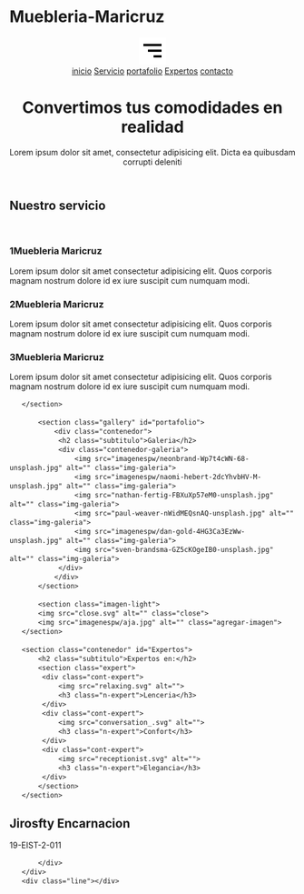 # Muebleria-Maricruz
<!DOCTYPE html>
<html lang="en">
<head>
    <meta charset="UTF-8">
    <meta name="viewport" content="width=device-width, initial-scale=1.0">
    <title>Muebleria Maricruz</title>
    <link rel="stylesheet" href="./estilos.css">
    <link href='https://unpkg.com/boxicons@2.0.7/css/boxicons.min.css' rel='stylesheet'>
    <link rel="preconnect" href="https://fonts.gstatic.com">
<link href="https://fonts.googleapis.com/css2?family=Open+Sans:wght@300;400;700&display=swap" rel="stylesheet">
</head>
<body>
  
   <header class="header" id="inicio">
   <img src="hamburguesa.svg" alt="" class="hamburguesa">
   <nav class="menu-navegacion">
    <a href="#inicio" class="DEM">inicio</a> 
    <a href="#servicio" class="DEM">Servicio</a>
     <a href="#portafolio" class="DEM">portafolio</a>
     <a href="#Expertos" class="DEM">Expertos</a>
     <a href="#contacto" class="DEM">contacto</a>
   </nav>
   <div class="contenedor contenedor head">
       <h1 class="titulo">Convertimos tus comodidades en realidad</h1>
       <p class="copy">Lorem ipsum dolor sit amet, consectetur adipisicing elit. Dicta ea quibusdam corrupti deleniti</p>
   </div>
   </header>
   <main>
       <section class="contenedor" id="servicio">
           <h2 class="subtitulo">Nuestro servicio</h2>
           <div class="contenedor-servicio">
               <img src="lunch_break_monochromatic.svg" alt="">
               <div class="break-servicio">
                   <div class="service">
                       <h3 class="n-service"><span class="number">1</span>Muebleria Maricruz</h3>
                       <p>Lorem ipsum dolor sit amet consectetur adipisicing elit. Quos corporis magnam nostrum dolore id ex iure suscipit cum numquam modi.</p>
                   </div>
                   <div class="service">
                       <h3 class="n-service"><span class="number">2</span>Muebleria Maricruz</h3>
                       <p>Lorem ipsum dolor sit amet consectetur adipisicing elit. Quos corporis magnam nostrum dolore id ex iure suscipit cum numquam modi.</p>
                   </div>
                   <div class="service">
                       <h3 class="n-service"><span class="number">3</span>Muebleria Maricruz</h3>
                       <p>Lorem ipsum dolor sit amet consectetur adipisicing elit. Quos corporis magnam nostrum dolore id ex iure suscipit cum numquam modi.</p>
                   </div>
               </div>
            </div>
                
       </section>   
       
           <section class="gallery" id="portafolio">
               <div class="contenedor">
                <h2 class="subtitulo">Galeria</h2>
                <div class="contenedor-galeria">
                    <img src="imagenespw/neonbrand-Wp7t4cWN-68-unsplash.jpg" alt="" class="img-galeria">
                    <img src="imagenespw/naomi-hebert-2dcYhvbHV-M-unsplash.jpg" alt="" class="img-galeria">
                    <img src="nathan-fertig-FBXuXp57eM0-unsplash.jpg" alt="" class="img-galeria">
                    <img src="paul-weaver-nWidMEQsnAQ-unsplash.jpg" alt="" class="img-galeria">
                    <img src="imagenespw/dan-gold-4HG3Ca3EzWw-unsplash.jpg" alt="" class="img-galeria">
                    <img src="sven-brandsma-GZ5cKOgeIB0-unsplash.jpg" alt="" class="img-galeria">
                </div>
               </div>
           </section> 

           <section class="imagen-light">
           <img src="close.svg" alt="" class="close">
           <img src="imagenespw/aja.jpg" alt="" class="agregar-imagen">
       </section> 

       <section class="contenedor" id="Expertos">
           <h2 class="subtitulo">Expertos en:</h2>
           <section class="expert">
            <div class="cont-expert">
                <img src="relaxing.svg" alt="">
                <h3 class="n-expert">Lenceria</h3>
            </div>
            <div class="cont-expert">
                <img src="conversation_.svg" alt="">
                <h3 class="n-expert">Confort</h3>
            </div>
            <div class="cont-expert">
                <img src="receptionist.svg" alt="">
                <h3 class="n-expert">Elegancia</h3>
            </div>
           </section>
       </section>
   </main>
   <footer id="contacto">
       <div class="contenedor footer-content">
           <div class="contact-us">
            <h2 class="brand">Jirosfty Encarnacion</h2>
            <p>19-EIST-2-011</p>
           </div>
           <div class="social-media">
            <a href="./" class="social-media-icon">
                <i class='bx bxl-facebook-square' ></i>
            </a>
            <a href="https://instagram.com/jirosfty?igshid=1p97qb5h5qso" target="blank" class="social-media-icon">
                <i class='bx bxl-instagram' ></i>
            </a>
            <a href="./" class="social-media-icon">
                <i class='bx bxl-twitter' ></i>
            </a>

           </div>
       </div>
       <div class="line"></div>
   </footer>
    <script src="js/menu.js"></script>
    <script src="js/lightbox.js"></script>
    <style>@media screen and (max-width: 800px){

    }</style>
</body>
</html>  
               
